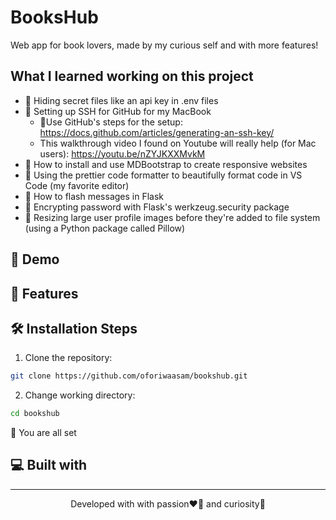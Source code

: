 # BooksHub
Web app for book lovers, made by my curious self and with more features!

## What I learned working on this project
- 📝 Hiding secret files like an api key in .env files
- 📝 Setting up SSH for GitHub for my MacBook
    - 📌Use GitHub's steps for the setup: https://docs.github.com/articles/generating-an-ssh-key/
    - This walkthrough video I found on Youtube will really help (for Mac users): https://youtu.be/nZYJKXXMvkM
- 📝 How to install and use MDBootstrap to create responsive websites
- 📝 Using the prettier code formatter to beautifully format code in VS Code (my favorite editor)
- 📝 How to flash messages in Flask
- 📝 Encrypting password with Flask's werkzeug.security package
- 📝 Resizing large user profile images before they're added to file system (using a Python package called Pillow)


## 🚀 Demo
## 🧐 Features
## 🛠 Installation Steps
1. Clone the repository: 
```bash 
git clone https://github.com/oforiwaasam/bookshub.git
```
2. Change working directory:
```bash 
cd bookshub
```

🌟 You are all set
## 💻 Built with
<hr>
<p align="center">Developed with with passion❤️‍🔥 and curiosity🤔</p>
